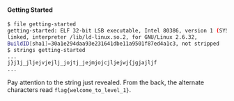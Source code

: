 #### Getting Started

```bash
$ file getting-started
getting-started: ELF 32-bit LSB executable, Intel 80386, version 1 (SYSV), dynamically
linked, interpreter /lib/ld-linux.so.2, for GNU/Linux 2.6.32,
BuildID[sha1]=30a1e294daa93e231641dbe11a9501f87ed4a1c3, not stripped
$ strings getting-started
...
j}j1j_jljejvjejlj_jojtj_jejmjojcjljejwj{jgjajljf
...
```

Pay attention to the string just revealed. From the back, the alternate characters read `flag{welcome_to_level_1}`. 

